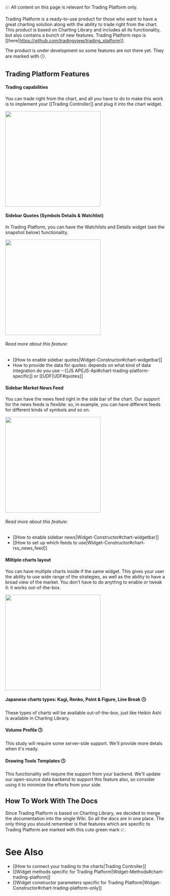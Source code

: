 :chart: All content on this page is relevant for Trading Platform only.

Trading Platform is a ready-to-use product for those who want to have a great charting solution along with the ability to trade right from the chart. This product is based on Charting Library and includes all its functionality, but also contains a bunch of new features. Trading Platform repo is [[here|https://github.com/tradingview/trading_platform]].

The product is under development so some features are not there yet. They are marked with :clock4:.

## Trading Platform Features

#### Trading capabilities
You can trade right from the chart, and all you have to do to make this work is to implement your [[Trading Controller]] and plug it into the chart widget.

<a href="https://www.dropbox.com/s/6ttw7a7tl6ipt27/tt_trading.png?dl=0" target="_blank"><img src="https://www.dropbox.com/s/6ttw7a7tl6ipt27/tt_trading.png?dl=1" width="300"/></a>

#### Sidebar Quotes (Symbols Details & Watchlist)
In Trading Platform, you can have the Watchilsts and Details widget (see the snapshot below) functionality.

<a href="https://www.dropbox.com/s/hrs6l0ejwgvw0mr/tt_top.png?dl=0" target="_blank"><img src="https://www.dropbox.com/s/hrs6l0ejwgvw0mr/tt_top.png?dl=1" width="300"/></a>

###### Read more about this feature:
  * [[How to enable sidebar quotes|Widget-Constructor#chart-widgetbar]]
  * How to provide the data for quotes: depends on what kind of data integration do you use --[[JS API|JS-Api#chart-trading-platform-specific]] or [[UDF|UDF#quotes]]

#### Sidebar Market News Feed
You can have the news feed right in the side bar of the chart. Our support for the news feeds is flexible: so, in example, you can have different feeds for different kinds of symbols and so on.

<a href="https://www.dropbox.com/s/qa7f42mszeexf96/tt_bottom.png?dl=0" target="_blank"><img src="https://www.dropbox.com/s/qa7f42mszeexf96/tt_bottom.png?dl=1" width="300"/></a>

###### Read more about this feature:
  * [[How to enable sidebar news|Widget-Constructor#chart-widgetbar]]
  * [[How to set up which feeds to use|Widget-Constructor#chart-rss_news_feed]]

#### Miltiple charts layout
You can have multiple charts inside if the same widget. This gives your user the ability to use wide range of the strategies, as well as the ability to have a broad view of the market. You don't have to do anythng to enable or tweak it: it works out-of-the-box.

<a href="https://www.dropbox.com/s/ev65w402f2n7hpw/tt_charts.png?dl=0" target="_blank"><img src="https://www.dropbox.com/s/ev65w402f2n7hpw/tt_charts.png?dl=1" width="300"/></a>

#### Japanese charts types: Kagi, Renko, Point & Figure, Line Break :clock4:
These types of charts will be available out-of-the-box, just like Heikin Ashi is available in Charting Library.

#### Volume Profile :clock4:
This study will require some server-side support. We'll provide more detals when it's ready.

#### Drawing Tools Templates :clock4: 
This functionality will require the support from your backend. We'll update our open-source data backend to support this feature also, so consider using it to minimize the efforts from your side.

## How To Work With The Docs
Since Trading Platform is based on Charting Library, we decided to merge the documentation into the single Wiki. So all the docs are in one place. The only thing you should remember is that features which are specific to Trading Platform are marked with this cute green mark :chart:.


# See Also
  * [[How to connect your trading to the charts|Trading Controller]] 
  * [[Widget methods specific for Trading Platform|Widget-Methods#chart-trading-platform]]
  * [[Widget constructor parameters specific for Trading Platform|Widget-Constructor#chart-trading-platform-only]]